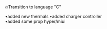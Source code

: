 🔥Transition to language "C"


 •added new thermals
 •added charger controller  
 •added some prop hyper/miui

